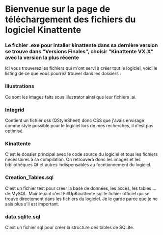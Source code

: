 # Bienvenue sur la page de téléchargement des fichiers du logiciel Kinattente
### Le fichier .exe pour intaller kinattente dans sa dernière version se trouve dans "Versions Finales", choisir "Kinattente VX.X" avec la version la plus récente
Ici vous trouverez les fichiers qui m'ont servi à créer tout le logiciel, voici le listing de ce que vous pourrez trouver dans les dossiers :
### Illustrations
Ce sont les images faits sous Illustrator ainsi que leur fichiers .ai.

### Integrid
Contient un fichier qss (QStyleSheet) donc CSS que j'avais envisagé comme style possible pour le logiciel lors de mes recherches, il n'est pas optimisé.

### Kinattente
C'est le dossier principal avec le code source du logiciel et tous les fichiers nécessaires à sa compilation. On retrouvera donc les images et les bibliothèques Qt et autres indispensables au focntionnement du logiciel.

### Creation_Tables.sql
C'est un fichier test pour créer la base de données, les accès, les tables … de MySQL. Maintenant c’est FillUpKinattente.sql le fichier officiel qui se trouve directement dans les fichiers du logiciel. Je le garde parce que je ne sais plus s'il est important.

### data.sqlite.sql
C'est un fichier sql pour créer la structure des tables de SQLite.


<!--
**Kinattente/Kinattente** is a ✨ _special_ ✨ repository because its `README.md` (this file) appears on your GitHub profile.

Here are some ideas to get you started:

- 🔭 I’m currently working on ...
- 🌱 I’m currently learning ...
- 👯 I’m looking to collaborate on ...
- 🤔 I’m looking for help with ...
- 💬 Ask me about ...
- 📫 How to reach me: ...
- 😄 Pronouns: ...
- ⚡ Fun fact: ...
-->
